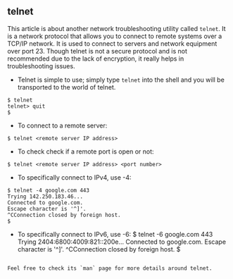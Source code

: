 ## telnet ##

This article is about another network troubleshooting utility called `telnet`. It is a network protocol that allows you to connect to remote systems over a TCP/IP network. It is used to connect to servers and network equipment over port 23. Though telnet is not a secure protocol and is not recommended due to the lack of encryption, it really helps in troubleshooting issues.

- Telnet is simple to use; simply type `telnet` into the shell and you will be transported to the world of telnet.
```
$ telnet
telnet> quit
$
```

- To connect to a remote server:
```
$ telnet <remote server IP address>
```

- To check check if a remote port is open or not:
```
$ telnet <remote server IP address> <port number>
```

- To specifically connect to IPv4, use -4:
```
$ telnet -4 google.com 443
Trying 142.250.183.46...
Connected to google.com.
Escape character is '^]'.
^CConnection closed by foreign host.
$
```

- To specifically connect to IPv6, use -6:
$ telnet -6 google.com 443
Trying 2404:6800:4009:821::200e...
Connected to google.com.
Escape character is '^]'.
^CConnection closed by foreign host.
$
```

Feel free to check its `man` page for more details around telnet.
